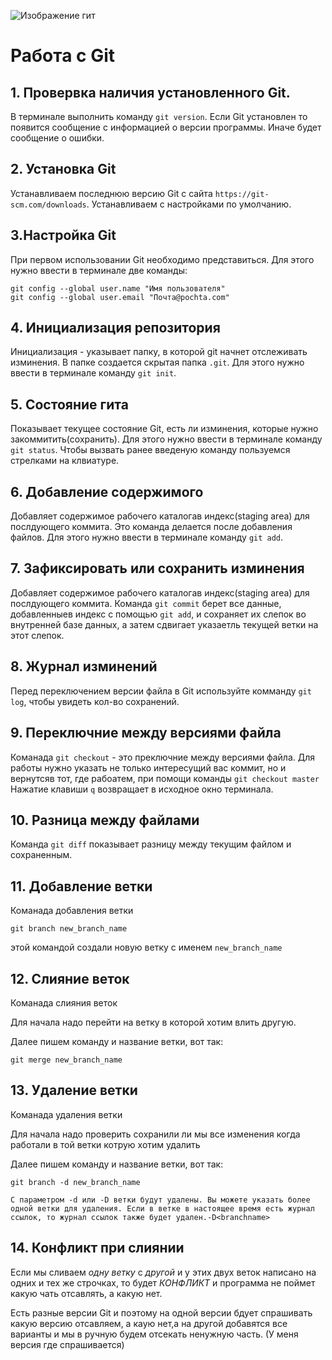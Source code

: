 ![Изображение гит](git.jpeg)
# Работа с Git

## 1. Провервка наличия установленного Git.
В терминале выполнить команду `git version`.
Если Git установлен то появится сообщение 
с информацией о версии программы.
Иначе будет сообщение о ошибки.

##  2. Установка Git
Устанавливаем последнюю версию Git c cайта 
`https://git-scm.com/downloads`.
Устанавливаем с настройками по умолчанию.

## 3.Настройка Git
При первом иcпользовании Git необходимо представиться. Для этого нужно
ввести в терминале две команды: 

```
git config --global user.name "Имя пользователя"
git config --global user.email "Почта@pochta.com"
```
## 4. Инициализация репозитория
Инициализация - указывает папку, в которой git начнет отслеживать изминения. 
В папке создается скрытая папка `.git`.
Для этого нужно ввести в терминале команду `git init`.

## 5. Состояние гита
Показывает текущее состояние Git, есть ли изминения, которые нужно закоммитить(сохранить). 
Для этого нужно ввести в терминале команду `git status`.
Чтобы вызвать ранее введеную команду пользуемся стрелками на клвиатуре.

## 6. Добавление содержимого
Добавляет содержимое рабочего каталогав индекс(staging area) для послдующего коммита.
Это команда делается после добавления файлов.
Для этого нужно ввести в терминале команду `git add`.

## 7. Зафиксировать или сохранить изминения
Добавляет содержимое рабочего каталогав индекс(staging area) для послдующего коммита.
Команда `git commit` берет все данные, добавленныев индекс с помощью `git add`, и сохраняет их слепок во внутренней базе данных, а затем сдвигает указаетль текущей ветки на этот слепок. 

## 8. Журнал изминений
Перед переключением версии файла в Git используйте комманду `git log`, чтобы увидеть кол-во сохранений. 

## 9. Переключние между версиями файла
Команада `git checkout` - это преключние между версиями файла. Для работы нужно указать не только интересущий вас коммит, но и вернутсяв тот, где рабоатем, при помощи команды `git checkout master` 
 Нажатие клавиши `q` возвращает в исходное окно терминала. 

## 10. Разница между файлами
Команда `git diff` показывает разницу между текущим файлом и сохраненным. 

## 11. Добавление ветки
Команада добавления ветки 
```
git branch new_branch_name
```
этой командой создали новую ветку с именем `new_branch_name`

## 12. Слияние веток
Команада слияния веток  

Для начала надо перейти на ветку в которой хотим влить другую.

Далее пишем команду и название ветки, вот так: 
```
git merge new_branch_name
``` 

## 13. Удаление ветки
Команада удаления ветки  

Для начала надо проверить сохранили ли мы все изменения когда работали в той ветки котрую хотим удалить 

Далее пишем команду и название ветки, вот так: 

    git branch -d new_branch_name

    С параметром -d или -D ветки будут удалены. Вы можете указать более одной ветки для удаления. Если в ветке в настоящее время есть журнал ссылок, то журнал ссылок также будет удален.-D<branchname>


## 14. Конфликт при слиянии
Если мы сливаем *одну ветку* с *другой* и у этих двух веток написано на одних и тех же строчках, то будет *КОНФЛИКТ* и программа не поймет какую чать отсавлять, а какую нет.

Есть разные версии Git и поэтому на одной версии бдует спрашивать какую версию отсавляем, а каую нет,а на другой добавятся все варианты и мы в ручную будем отсекать ненужную часть. (У меня версия где спрашивается)